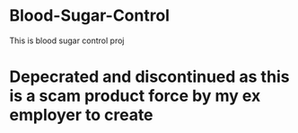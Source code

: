# Blood-Sugar-Control
This is blood sugar control proj

# Depecrated and discontinued as this is a scam product force by my ex employer to create
